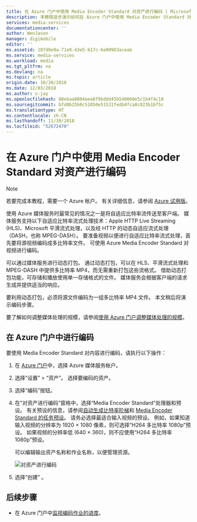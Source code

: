 ```yaml
---
title: 在 Azure 门户中使用 Media Encoder Standard 对资产进行编码 | Microsoft Docs
description: 本教程逐步演示如何在 Azure 门户中使用 Media Encoder Standard 对资产进行编码。
services: media-services
documentationcenter: ''
author: WenJason
manager: digimobile
editor: ''
ms.assetid: 107d9e9a-71e9-43e5-b17c-6e00983aceab
ms.service: media-services
ms.workload: media
ms.tgt_pltfrm: na
ms.devlang: na
ms.topic: article
origin.date: 10/30/2018
ms.date: 12/03/2018
ms.author: v-jay
ms.openlocfilehash: 80ebaa0804aea8f9bddd45b540060e5c1b4f4c18
ms.sourcegitcommit: bfd0b25b0c51050e51531fedb4fca8c023b1bf5c
ms.translationtype: HT
ms.contentlocale: zh-CN
ms.lasthandoff: 11/30/2018
ms.locfileid: "52672470"
---
```

# <a name="encode-an-asset-by-using-media-encoder-standard-in-the-azure-portal"></a>在 Azure 门户中使用 Media Encoder Standard 对资产进行编码

> [!NOTE]
> 若要完成本教程，需要一个 Azure 帐户。 有关详细信息，请参阅 [Azure 试用版](https://www.azure.cn/pricing/1rmb-trial/)。 
> 
> 

使用 Azure 媒体服务时最常见的情况之一是将自适应比特率流传送至客户端。 媒体服务支持以下自适应比特率流式处理技术：Apple HTTP Live Streaming (HLS)、Microsoft 平滑流式处理，以及经 HTTP 的动态自适应流式处理（DASH，也称 MPEG-DASH）。 要准备视频以便进行自适应比特率流式处理，首先要将源视频编码成多比特率文件。 可使用 Azure Media Encoder Standard 对视频进行编码。  

可以通过媒体服务进行动态打包。 通过动态打包，可以在 HLS、平滑流式处理和 MPEG-DASH 中提供多比特率 MP4，而无需重新打包这些流格式。 借助动态打包功能，可存储和播放使用单一存储格式的文件。 媒体服务会根据客户端的请求生成并提供适当的响应。

要利用动态打包，必须将源文件编码为一组多比特率 MP4 文件。 本文稍后将演示编码步骤。

要了解如何调整媒体处理的规模，请参阅[使用 Azure 门户调整媒体处理的规模](media-services-portal-scale-media-processing.md)。

## <a name="encode-in-the-azure-portal"></a>在 Azure 门户中进行编码

要使用 Media Encoder Standard 对内容进行编码，请执行以下操作：

1. 在 [Azure 门户](https://portal.azure.cn/)中，选择 Azure 媒体服务帐户。
2. 选择“设置” > “资产”。 选择要编码的资产。
3. 选择“编码”按钮。
4. 在“对资产进行编码”窗格中，选择“Media Encoder Standard”处理器和预设。 有关预设的信息，请参阅[自动生成比特率阶梯](media-services-autogen-bitrate-ladder-with-mes.md)和 [Media Encoder Standard 的任务预设](media-services-mes-presets-overview.md)。 请务必选择最适合输入视频的预设。 例如，如果知道输入视频的分辨率为 1920 &#215; 1080 像素，则可选择“H264 多比特率 1080p”预设。 如果视频的分辨率低 (640 &#215; 360)，则不应使用“H264 多比特率 1080p”预设。
   
   可以编辑输出资产名称和作业名称，以便管理资源。
   
   ![对资产进行编码](./media/media-services-portal-vod-get-started/media-services-encode1.png)
5. 选择“创建” 。

## <a name="next-steps"></a>后续步骤
* 在 Azure 门户中[监视编码作业的进度](media-services-portal-check-job-progress.md)。  

<!--Update_Description: wording update-->
